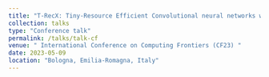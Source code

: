 ```yaml
---
title: "T-RecX: Tiny-Resource Efficient Convolutional neural networks with early-eXit"
collection: talks
type: "Conference talk"
permalink: /talks/talk-cf
venue: " International Conference on Computing Frontiers (CF23) "
date: 2023-05-09
location: "Bologna, Emilia-Romagna, Italy"
---
```




